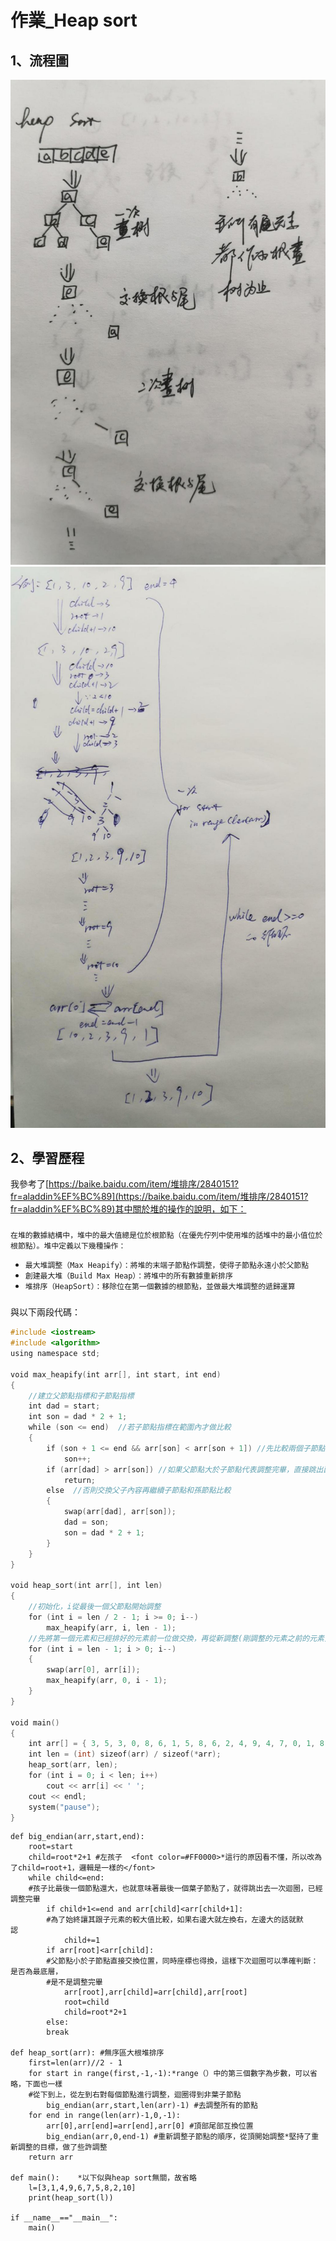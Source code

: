 # 作業_Heap sort
## 1、流程圖
![Image text](https://github.com/yanjiyue/leecode/blob/master/heap1.png)
![Image text](https://github.com/yanjiyue/leecode/blob/master/heap2.png)
## 2、學習歷程
我參考了[https://baike.baidu.com/item/堆排序/2840151?fr=aladdin%EF%BC%89](https://baike.baidu.com/item/堆排序/2840151?fr=aladdin%EF%BC%89)其中關於堆的操作的說明，如下：
   ###
 `在堆的數據結構中，堆中的最大值總是位於根節點（在優先佇列中使用堆的話堆中的最小值位於根節點）。堆中定義以下幾種操作：`
* `最大堆調整（Max Heapify）：將堆的末端子節點作調整，使得子節點永遠小於父節點`
* `創建最大堆（Build Max Heap）：將堆中的所有數據重新排序`
* `堆排序（HeapSort）：移除位在第一個數據的根節點，並做最大堆調整的遞歸運算`
###
與以下兩段代碼：
```C++
#include <iostream>
#include <algorithm>
using namespace std;
 
void max_heapify(int arr[], int start, int end) 
{
    //建立父節點指標和子節點指標
    int dad = start;
    int son = dad * 2 + 1;
    while (son <= end)  //若子節點指標在範圍內才做比較
    {    
        if (son + 1 <= end && arr[son] < arr[son + 1]) //先比較兩個子節點大小，選擇最大的
            son++;
        if (arr[dad] > arr[son]) //如果父節點大於子節點代表調整完畢，直接跳出函數
            return;
        else  //否則交換父子內容再繼續子節點和孫節點比較
        {
            swap(arr[dad], arr[son]);
            dad = son;
            son = dad * 2 + 1;
        }
    }
}
 
void heap_sort(int arr[], int len) 
{
    //初始化，i從最後一個父節點開始調整
    for (int i = len / 2 - 1; i >= 0; i--)
        max_heapify(arr, i, len - 1);
    //先將第一個元素和已經排好的元素前一位做交換，再從新調整(剛調整的元素之前的元素)，直到排序完畢
    for (int i = len - 1; i > 0; i--) 
    {
        swap(arr[0], arr[i]);
        max_heapify(arr, 0, i - 1);
    }
}
 
void main() 
{
    int arr[] = { 3, 5, 3, 0, 8, 6, 1, 5, 8, 6, 2, 4, 9, 4, 7, 0, 1, 8, 9, 7, 3, 1, 2, 5, 9, 7, 4, 0, 2, 6 };
    int len = (int) sizeof(arr) / sizeof(*arr);
    heap_sort(arr, len);
    for (int i = 0; i < len; i++)
        cout << arr[i] << ' ';
    cout << endl;
    system("pause");
}
```
```python3
def big_endian(arr,start,end):    
    root=start    
    child=root*2+1 #左孩子  <font color=#FF0000>*這行的原因看不懂，所以改為了child=root+1，邏輯是一樣的</font> 
    while child<=end:
    #孩子比最後一個節點還大，也就意味著最後一個葉子節點了，就得跳出去一次迴圈，已經調整完畢     
        if child+1<=end and arr[child]<arr[child+1]:
        #為了始終讓其跟子元素的較大值比較，如果右邊大就左換右，左邊大的話就默認           
            child+=1            
        if arr[root]<arr[child]:
        #父節點小於子節點直接交換位置，同時座標也得換，這樣下次迴圈可以準確判斷：是否為最底層，
        #是不是調整完畢                
            arr[root],arr[child]=arr[child],arr[root]                
            root=child                
            child=root*2+1            
        else:               
        break
         
def heap_sort(arr): #無序區大根堆排序    
    first=len(arr)//2 - 1    
    for start in range(first,-1,-1):*range（）中的第三個數字為步數，可以省略，下面也一樣
    #從下到上，從左到右對每個節點進行調整，迴圈得到非葉子節點        
        big_endian(arr,start,len(arr)-1) #去調整所有的節點    
    for end in range(len(arr)-1,0,-1):        
        arr[0],arr[end]=arr[end],arr[0] #頂部尾部互換位置        
        big_endian(arr,0,end-1) #重新調整子節點的順序，從頂開始調整*堅持了重新調整的目標，做了些許調整    
    return arr
     
def main():    *以下似與heap sort無關，故省略
    l=[3,1,4,9,6,7,5,8,2,10]    
    print(heap_sort(l))
 
if __name__=="__main__":    
    main()
```
